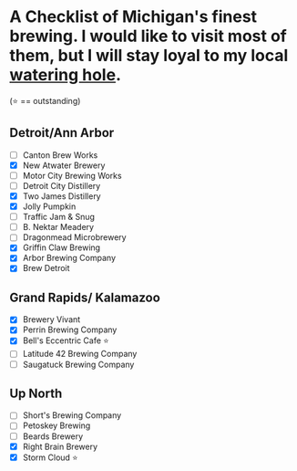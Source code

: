 # A Checklist of Michigan's finest brewing. I would like to visit most of them, but I will stay loyal to my local [watering hole](https://www.witchshatbrewing.com/).

(:star: == outstanding)

Detroit/Ann Arbor
---
- [ ] Canton Brew Works
- [x] New Atwater Brewery
- [ ] Motor City Brewing Works
- [ ] Detroit City Distillery
- [x] Two James Distillery
- [x] Jolly Pumpkin
- [ ] Traffic Jam & Snug
- [ ] B. Nektar Meadery
- [ ] Dragonmead Microbrewery
- [x] Griffin Claw Brewing
- [x] Arbor Brewing Company
- [x] Brew Detroit

Grand Rapids/ Kalamazoo
---
- [x] Brewery Vivant
- [x] Perrin Brewing Company
- [x] Bell's Eccentric Cafe :star:
- [ ] Latitude 42 Brewing Company
- [ ] Saugatuck Brewing Company

Up North
---
- [ ] Short's Brewing Company
- [ ] Petoskey Brewing
- [ ] Beards Brewery
- [x] Right Brain Brewery
- [x] Storm Cloud :star:
